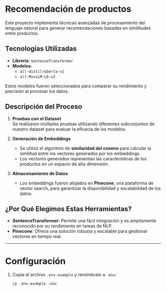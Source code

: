 # Recomendación de productos

Este proyecto implementa técnicas avanzadas de procesamiento del lenguaje natural para generar recomendaciones basadas en similitudes entre productos.

## Tecnologías Utilizadas

- **Librería**: `SentenceTransformer`
- **Modelos**:
  - `all-distilroberta-v1`
  - `all-MiniLM-L6-v2`

Estos modelos fueron seleccionados para comparar su rendimiento y precisión al procesar los datos.

## Descripción del Proceso

1. **Pruebas con el Dataset**  
   Se realizaron múltiples pruebas utilizando diferentes subconjuntos de nuestro dataset para evaluar la eficacia de los modelos.

2. **Generación de Embeddings**

   - Se utilizó el algoritmo de **similaridad del coseno** para calcular la similitud entre los vectores generados por los embeddings.
   - Los vectores generados representan las características de los productos en un espacio de alta dimensión.

3. **Almacenamiento de Datos**
   - Los embeddings fueron alojados en **Pinecone**, una plataforma de vector search, para garantizar la disponibilidad y escalabilidad de los datos.

## ¿Por Qué Elegimos Estas Herramientas?

- **SentenceTransformer**: Permite una fácil integración y es ampliamente reconocido por su rendimiento en tareas de NLP.
- **Pinecone**: Ofrece una solución robusta y escalable para gestionar vectores en tiempo real.

---

# Configuración

1. Copia el archivo `.env.example` y renómbralo a `.env`:
   ```bash
   cp .env.example .env
   ```


 
